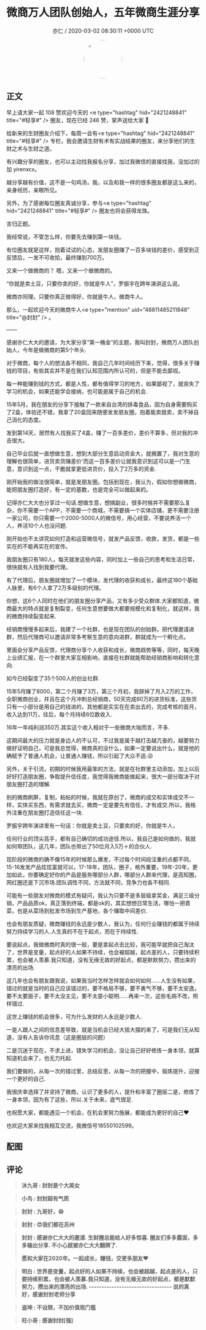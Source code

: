 <h1 align="center">微商万人团队创始人，五年微商生涯分享</h1>
<p align="center">
    <a>亦仁 / 2020-03-02 08:30:11 &#43;0000 UTC</a>
</p>

<div align="center">
    <img src="https://images.zsxq.com/Fn3NQqCN8nuGF86yZPXSbEsl0mb3?e=1590940799&amp;token=kIxbL07-8jAj8w1n4s9zv64FuZZNEATmlU_Vm6zD:pfbNc8W3hS0oYG_hyXXh_rHMHuc=" width="100" height="100" style="border:1px solid;border-radius:50%; color:#ffffff"/>
</div>

## 正文

<div>
早上请大家一起 108 赞欢迎今天的 &lt;e type=&#34;hashtag&#34; hid=&#34;2421248841&#34; title=&#34;#轻享#&#34; /&gt; 圈友，现在已经 246 赞，掌声送给大家 👏

给新来的生财圈友介绍下，每周一会有&lt;e type=&#34;hashtag&#34; hid=&#34;2421248841&#34; title=&#34;#轻享#&#34; /&gt; 专栏，我会邀请生财有术有实战结果的圈友，来分享他们的生财之术与生财之道。

有兴趣分享的圈友，也可以主动找我报名分享，加过我微信的直接找我，没加过的加 yirenxcx。

越分享越有价值，这不是一句鸡汤，我，以及和我一样的很多圈友都是这么来的，亲身经历，亲眼所见。

另外，为了感谢每位圈友真诚分享，参与&lt;e type=&#34;hashtag&#34; hid=&#34;2421248841&#34; title=&#34;#轻享#&#34; /&gt; 圈友也将会获得龙珠。

言归正题。

我经常说，不管怎么样，你要先去赚到第一块钱。

有位圈友就是这样，抱着试试的心态，发朋友圈赚了一百多块钱的差价，感受到正反馈后，一发不可收拾，最终赚到700万。

又来一个做微商的？ 嗯，又来一个做微商的。

“你就是卖土豆，只要你卖的好，你就是牛人”，罗振宇在跨年演讲这么说。

微商亦同理。只要你真正做得好，你就是牛人，微商牛人。

那么，一起欢迎今天的微商牛人&lt;e type=&#34;mention&#34; uid=&#34;48811485211848&#34; title=&#34;@封封&#34; /&gt;    。

——

感谢亦仁大大的邀请，为大家分享“第一桶金”的主题，我叫封封，微商万人团队创始人，今年是做微商的第5个年头.

对于微商，每个人的想法各不相同，我自己几年时间经历下来，觉得，很多关于赚钱的项目，有些其实并不是在我们认知范围内所认可的，但是不能去鄙视。

每一种能赚到钱的方式，都是人性，都有值得学习的地方，如果鄙视了，就丧失了学习的机会，如果还能学会接纳，也可能是属于自己的机会.

15年5月，我在朋友的分享下接触了一款来自台湾的排毒食品，因为自身需要购买了2盒，体验还不错，我拿了20盒回来随便发发朋友圈，抱着能卖就卖，卖不掉自己消化的态度。

发到第14天，居然有人找我买了4盒，赚了一百多差价，差价不算多，但对我的冲击很大。

自己毕业后就一直想做生意，想到大部分生意启动资金大，就搁置了，我对生意的理解也很简单，进货卖货赚差价&#39;而这一百多差价让就我意识到这可以是一门生意，意识到这一点，干脆就拿更低进货价，投入了2万多的资金.

刚开始我的做法很简单，就是发朋友圈。包括到现在，我认为，假如你想做微商，能把朋友圈打造好，有一定的基数，也是完全可以做起来的。

记得亦仁大大也分享过一句话.想做生意，想搞副业，很多时候并不需要那么复杂，你不需要一个APP，不需要一个商城，不需要搞一个实体店铺，更不需要注册一家公司，你只需要一个2000-5000人的微信号，用心经营，不要说养活一个人，养活10个人也没问题.

刚开始也不太讲究如何打造和运营微信号，就发产品反馈，收款，发货，都是一些实在的不能再实在的宣传。

我朋友圈只有180人，每天就发这些内容，同时加上一些自己的思考和生活日常，很快就有人找到我要代理。

有了代理后，朋友圈就增加了一个模块，发代理的收获和成长，最终这180个基础人脉里，有6个人拿了2万多级别的代理。

你想，这6个人同时在他们的朋友圈分享产品，又有多少受众群体.大家都知道，微商最大的特点就是复制裂变，任何生意想要做大都要规模化和复制化，就这样，我的微商持续裂变起来.

经销商慢慢多起来后，我建了一个社群，也是现在团队的创始群。把代理邀请进群，然后代理商可以邀请非常多考察生意的意向进群，群就成为一个孵化点。

里面会分享产品反馈，代理商分享个人收获和成长，微商趋势等等，同时，每天晚上业绩汇报，在一个群里大家互相影响，直接在社群就能帮助经销商影响和转化意向.

如今已经裂变了35个500人的创业社群.

15年5月赚了8000，第二个月赚了3万，第三个月初，我辞掉了月入2万的工作，全职微商创业，并且在这个月冲刺总经销商，50天完成60万的进货标准，这些货只有一小部分是用自己的钱进的，其他都是实实在在卖出去的，完成考核的首月，收入达到11万，往后，每个月持续6位数收入.

16年一年纯利润350万.其实这个收入相对于一些微商大咖而言，不多.

这期间最大的压力就是身边人的不认可，不过我是属于越打击越亢奋的，越要努力做好证明自己，可是我总觉得，微商真的没什么，如果一定要说出什么，就是他的确赋予了普通人机会，让普通人赚钱，所以引起了大众不适.😜

另外，关于引流，初期的时候我用最笨的方法，就是在社群里主动添加，加上以后好好打造朋友圈，争取提升信任度，我觉得我微商能做起来，很大一部分取决于对朋友圈打造的理解.

别的微商刷屏，复制，粘帖的时候，我就在原创了，微商的成交和实体成交不一样，实体买东西，有需求就去买，微商一定是要先有信任，才有成交.所以，我格外注重在朋友圈打造信任这一块.

罗振宇跨年演讲里有一句话：你就是卖土豆，只要卖的好，你就是牛人，

任何行业的顶尖高手，都有自己确切的成功途径.所以，我自己是如何做的，我就如何带团队，这几年，团队也带出了50位月入5万＋的合伙人.

现阶段的微商的确不像15年的时候那么爆发，不过每个时间段注重的点都不同，15-16发发产品炫炫富就可以，17-18年，团队，圈子，格外重要，19年-20年，更加如此，你要确定好你的产品是服务哪部分人群，哪部分人群来代理，是高知圈，网红圈还是下沉市场.团队调性不同，方法就不同，竞争力也各不相同.

可能有一些朋友对微商的模式有疑问，我认为只要不是多层级拿奖金，满足三级分销，产品品质ok，真正落到终端，都是ok的，其实想想日常生活，哪怕一把青菜，也是从菜场到批发市场到生产基地，各个赚取中间差价.

也会有朋友质疑，微商赚钱的永远是少数人，我认为，任何行业赚钱的都属于持续努力持续学习的人.人生真的不在于起点，而在于持续性.

要说起点，我做微商时真的很一般，要是拿起点去比较，我可能早就把自己淘汰了，世界是变量，起点好的人如果不持续，也会被超越，起点差的人，只要持续积累，也会被人羡慕.我只知道，没有无缘无故的好起点，都是默默努力，攒出来的漂亮的出场.

这几年也会有朋友跟我说，如果我当时怎样怎样就会如何如何……人生没有如果，错过的就是当时的自己应该错过的，要不格局不够，要不勇气不够，要不太安逸，要不太要面子，要不太没主见，要不太耍小聪明……再来一次，这些毛病不改，照样错过.

这世上赚钱的机会很多，可为什么发财的人永远是少数人.

一是人跟人之间的信息差导致，就是当机会已经大摇大摆的来了，可是我们无从知道，没有人告诉你讯息（这是圈层的问题）

二是沉迷于现在，不求上进，错失学习的机会，没让自己好好修炼一身本领，就算知道机会来了，也无力托起.

我们要做的，从每一次的错过里，总结反思，从每一次的把握中，锻炼提升，迎接一个更好的自己.

我很庆幸选择了并坚持了微商，认识了更多的人，提升和丰富了圈层二是，修炼了一身本领，因为有了这些，所以.关于未来，底气很足.

也祝愿大家，都能遇见一个机会，在机会里努力施展，都能成为更好的自己❤

也欢迎大家来找我相互交流，我微信号18550102599。
</div>

## 配图
<div class="image" align="center">

</div>

## 评论

<div align="left">
<div>

<blockquote >
<span> <strong>沐九哥 : 封封是个大美女 </strong></span>
</blockquote>

<blockquote >
<span> <strong>小鸟 : 封封超有气质 </strong></span>
</blockquote>

<blockquote >
<span> <strong>封封 : 九哥好，😆 </strong></span>
</blockquote>

<blockquote >
<span> <strong>封封 : 😍我们都在苏州 </strong></span>
</blockquote>

<blockquote >
<span> <strong>封封 : 感谢亦仁大大的邀请.
生财圈总能给人好多惊喜.
圈友们多多露面，多多输出分享.
不小心就被亦仁大大翻牌了.

愿和大家在2020年。一起成长，赚钱，交更多朋友❤ </strong></span>
</blockquote>

<blockquote >
<span> <strong>明白 : 世界是变量，起点好的人如果不持续，也会被超越，起点差的人，只要持续积累，也会被人羡慕.我只知道，没有无缘无故的好起点，都是默默努力，攒出来的漂亮的出场.
---------------------------------
说的真好，感谢封封老师分享 </strong></span>
</blockquote>

<blockquote >
<span> <strong>盗坤 : 不设限，不加价值观门槛 </strong></span>
</blockquote>

<blockquote >
<span> <strong>旺小哥 : 感谢封封[强] </strong></span>
</blockquote>

</div>
</div>